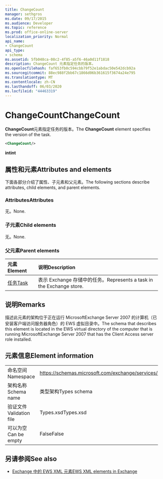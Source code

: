 ```yaml
---
title: ChangeCount
manager: sethgros
ms.date: 09/17/2015
ms.audience: Developer
ms.topic: reference
ms.prod: office-online-server
localization_priority: Normal
api_name:
- ChangeCount
api_type:
- schema
ms.assetid: 5fb048ca-08c2-4f85-a5f6-46a0d11f1818
description: ChangeCount 元素指定任务的版本。
ms.openlocfilehash: faf653fb0c594cbb79f52e1abdac50e542dcb92a
ms.sourcegitcommit: 88ec988f2bb67c1866d06b361615f3674a24e795
ms.translationtype: MT
ms.contentlocale: zh-CN
ms.lasthandoff: 06/03/2020
ms.locfileid: "44463319"
---
```

# <a name="changecount"></a><span data-ttu-id="9bda7-103">ChangeCount</span><span class="sxs-lookup"><span data-stu-id="9bda7-103">ChangeCount</span></span>

<span data-ttu-id="9bda7-104">**ChangeCount**元素指定任务的版本。</span><span class="sxs-lookup"><span data-stu-id="9bda7-104">The **ChangeCount** element specifies the version of the task.</span></span> 
  
```xml
<ChangeCount/>
```

 <span data-ttu-id="9bda7-105">**int**</span><span class="sxs-lookup"><span data-stu-id="9bda7-105">**int**</span></span>
## <a name="attributes-and-elements"></a><span data-ttu-id="9bda7-106">属性和元素</span><span class="sxs-lookup"><span data-stu-id="9bda7-106">Attributes and elements</span></span>

<span data-ttu-id="9bda7-107">下面各部分介绍了属性、子元素和父元素。</span><span class="sxs-lookup"><span data-stu-id="9bda7-107">The following sections describe attributes, child elements, and parent elements.</span></span>
  
### <a name="attributes"></a><span data-ttu-id="9bda7-108">Attributes</span><span class="sxs-lookup"><span data-stu-id="9bda7-108">Attributes</span></span>

<span data-ttu-id="9bda7-109">无。</span><span class="sxs-lookup"><span data-stu-id="9bda7-109">None.</span></span>
  
### <a name="child-elements"></a><span data-ttu-id="9bda7-110">子元素</span><span class="sxs-lookup"><span data-stu-id="9bda7-110">Child elements</span></span>

<span data-ttu-id="9bda7-111">无。</span><span class="sxs-lookup"><span data-stu-id="9bda7-111">None.</span></span>
  
### <a name="parent-elements"></a><span data-ttu-id="9bda7-112">父元素</span><span class="sxs-lookup"><span data-stu-id="9bda7-112">Parent elements</span></span>

|<span data-ttu-id="9bda7-113">**元素**</span><span class="sxs-lookup"><span data-stu-id="9bda7-113">**Element**</span></span>|<span data-ttu-id="9bda7-114">**说明**</span><span class="sxs-lookup"><span data-stu-id="9bda7-114">**Description**</span></span>|
|:-----|:-----|
|[<span data-ttu-id="9bda7-115">任务</span><span class="sxs-lookup"><span data-stu-id="9bda7-115">Task</span></span>](task.md) <br/> |<span data-ttu-id="9bda7-116">表示 Exchange 存储中的任务。</span><span class="sxs-lookup"><span data-stu-id="9bda7-116">Represents a task in the Exchange store.</span></span>  <br/> |
   
## <a name="remarks"></a><span data-ttu-id="9bda7-117">说明</span><span class="sxs-lookup"><span data-stu-id="9bda7-117">Remarks</span></span>

<span data-ttu-id="9bda7-118">描述此元素的架构位于正在运行 MicrosoftExchange Server 2007 的计算机（已安装客户端访问服务器角色）的 EWS 虚拟目录中。</span><span class="sxs-lookup"><span data-stu-id="9bda7-118">The schema that describes this element is located in the EWS virtual directory of the computer that is running MicrosoftExchange Server 2007 that has the Client Access server role installed.</span></span>
  
## <a name="element-information"></a><span data-ttu-id="9bda7-119">元素信息</span><span class="sxs-lookup"><span data-stu-id="9bda7-119">Element information</span></span>

|||
|:-----|:-----|
|<span data-ttu-id="9bda7-120">命名空间</span><span class="sxs-lookup"><span data-stu-id="9bda7-120">Namespace</span></span>  <br/> |https://schemas.microsoft.com/exchange/services/2006/types  <br/> |
|<span data-ttu-id="9bda7-121">架构名称</span><span class="sxs-lookup"><span data-stu-id="9bda7-121">Schema name</span></span>  <br/> |<span data-ttu-id="9bda7-122">类型架构</span><span class="sxs-lookup"><span data-stu-id="9bda7-122">Types schema</span></span>  <br/> |
|<span data-ttu-id="9bda7-123">验证文件</span><span class="sxs-lookup"><span data-stu-id="9bda7-123">Validation file</span></span>  <br/> |<span data-ttu-id="9bda7-124">Types.xsd</span><span class="sxs-lookup"><span data-stu-id="9bda7-124">Types.xsd</span></span>  <br/> |
|<span data-ttu-id="9bda7-125">可以为空</span><span class="sxs-lookup"><span data-stu-id="9bda7-125">Can be empty</span></span>  <br/> |<span data-ttu-id="9bda7-126">False</span><span class="sxs-lookup"><span data-stu-id="9bda7-126">False</span></span>  <br/> |
   
## <a name="see-also"></a><span data-ttu-id="9bda7-127">另请参阅</span><span class="sxs-lookup"><span data-stu-id="9bda7-127">See also</span></span>



- [<span data-ttu-id="9bda7-128">Exchange 中的 EWS XML 元素</span><span class="sxs-lookup"><span data-stu-id="9bda7-128">EWS XML elements in Exchange</span></span>](ews-xml-elements-in-exchange.md)

